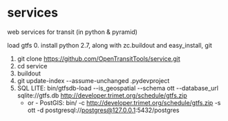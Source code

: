 services
========

web services for transit (in python & pyramid)

load gtfs
  0. install python 2.7, along with zc.buildout and easy_install, git
  1. git clone https://github.com/OpenTransitTools/service.git
  2. cd service
  3. buildout
  4. git update-index --assume-unchanged .pydevproject
  5. SQL LITE: bin/gtfsdb-load --is_geospatial --schema ott --database_url sqlite://gtfs.db http://developer.trimet.org/schedule/gtfs.zip
     - or -
     PostGIS:  bin/ -c http://developer.trimet.org/schedule/gtfs.zip -s ott -d postgresql://postgres@127.0.0.1:5432/postgres 


